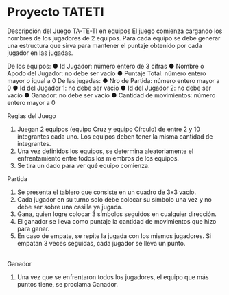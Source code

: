 # Proyecto TATETI
Descripción del Juego TA-TE-TI en equipos
El juego comienza cargando los nombres de los jugadores de 2
equipos.
Para cada equipo se debe generar una estructura que sirva para
mantener el puntaje obtenido por cada jugador en las jugadas.

De los equipos:
● Id Jugador: número entero de 3 cifras
● Nombre o Apodo del Jugador: no debe ser vacío
● Puntaje Total: número entero mayor o igual a 0
De las jugadas:
● Nro de Partida: número entero mayor a 0
● Id del Jugador 1: no debe ser vacío
● Id del Jugador 2: no debe ser vacío
● Ganador: no debe ser vacío
● Cantidad de movimientos: número entero mayor a 0

Reglas del Juego
1. Juegan 2 equipos (equipo Cruz y equipo Círculo) de entre 2 y 10 integrantes
cada uno. Los equipos deben tener la misma cantidad de integrantes.
2. Una vez definidos los equipos, se determina aleatoriamente el enfrentamiento
entre todos los miembros de los equipos.
3. Se tira un dado para ver qué equipo comienza.
   
Partida
1. Se presenta el tablero que consiste en un cuadro de 3x3 vacío.
2. Cada jugador en su turno solo debe colocar su símbolo una vez y no debe ser
sobre una casilla ya jugada.
3. Gana, quien logre colocar 3 símbolos seguidos en cualquier dirección.
4. El ganador se lleva como puntaje la cantidad de movimientos que hizo para
ganar.
5. En caso de empate, se repite la jugada con los mismos jugadores. Si empatan 3
veces seguidas, cada jugador se lleva un punto.

<br>Ganador</br>
1. Una vez que se enfrentaron todos los jugadores, el equipo que más puntos tiene,
se proclama Ganador.

